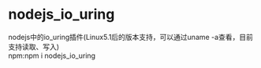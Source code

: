 # nodejs_io_uring
nodejs中的io_uring插件(Linux5.1后的版本支持，可以通过uname -a查看，目前支持读取、写入)<br/>
npm:npm i nodejs_io_uring
